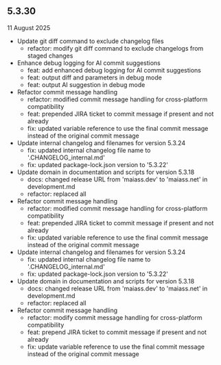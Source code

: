 ## 5.3.30
11 August 2025

- Update git diff command to exclude changelog files
	- refactor: modify git diff command to exclude changelogs from staged changes
- Enhance debug logging for AI commit suggestions
	- feat: add enhanced debug logging for AI commit suggestions
	- feat: output diff and parameters in debug mode
	- feat: output AI suggestion in debug mode
- Refactor commit message handling
	- refactor: modified commit message handling for cross-platform compatibility
	- feat: prepended JIRA ticket to commit message if present and not already
	- fix: updated variable reference to use the final commit message instead of the original commit message
- Update internal changelog and filenames for version 5.3.24
	- fix: updated internal changelog file name to '.CHANGELOG_internal.md'
	- fix: updated package-lock.json version to '5.3.22'
- Update domain in documentation and scripts for version 5.3.18
	- docs: changed release URL from 'maiass.dev' to 'maiass.net' in development.md
	- refactor: replaced all
- Refactor commit message handling
	- refactor: modified commit message handling for cross-platform compatibility
	- feat: prepended JIRA ticket to commit message if present and not already
	- fix: updated variable reference to use the final commit message instead of the original commit message
- Update internal changelog and filenames for version 5.3.24
	- fix: updated internal changelog file name to '.CHANGELOG_internal.md'
	- fix: updated package-lock.json version to '5.3.22'
- Update domain in documentation and scripts for version 5.3.18
	- docs: changed release URL from 'maiass.dev' to 'maiass.net' in development.md
	- refactor: replaced all
- Refactor commit message handling
	- refactor: modify commit message handling for cross-platform compatibility
	- feat: prepend JIRA ticket to commit message if present and not already
	- fix: update variable reference to use the final commit message instead of the original commit message

